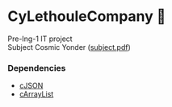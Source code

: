 # CyLethouleCompany 🗿

Pre-Ing-1 IT project <br>
Subject Cosmic Yonder ([subject.pdf](subject.pdf))

### Dependencies

- [cJSON](https://github.com/DaveGamble/cJSON)
- [cArrayList](https://github.com/TopeEstLa/CArrayList)
